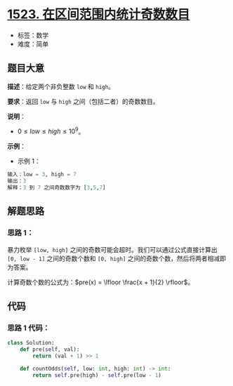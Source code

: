 # [1523. 在区间范围内统计奇数数目](https://leetcode.cn/problems/count-odd-numbers-in-an-interval-range/)

- 标签：数学
- 难度：简单

## 题目大意

**描述**：给定两个非负整数 `low` 和 `high`。

**要求**：返回 `low` 与 `high` 之间（包括二者）的奇数数目。

**说明**：

- $0 \le low \le high \le 10^9$。

**示例**：

- 示例 1：

```Python
输入：low = 3, high = 7
输出：3
解释：3 到 7 之间奇数数字为 [3,5,7]
```

## 解题思路

### 思路 1：

暴力枚举 `[low, high]` 之间的奇数可能会超时。我们可以通过公式直接计算出 `[0, low - 1]` 之间的奇数个数和 `[0, high]` 之间的奇数个数，然后将两者相减即为答案。

计算奇数个数的公式为：$pre(x) = \lfloor \frac{x + 1}{2} \rfloor$。

## 代码

### 思路 1 代码：

```Python
class Solution:
    def pre(self, val):
        return (val + 1) >> 1

    def countOdds(self, low: int, high: int) -> int:
        return self.pre(high) - self.pre(low - 1)
```

